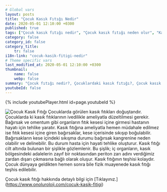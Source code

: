 ```yaml
---
# Global vars
layout: posts
title: "Çocuk Kasık Fıtığı Nedir"
date: 2020-05-01 12:10:00 +0300
published: true
tags: ["Çocuk kasık fıtığı nedir", "Çocuk kasık fıtığı neden olur", "Kasık fıtığı teşhisi", "Kasık fıtığı Nedeni", "Kasık fıtığı Ameliyatı",  "çocuk kasık fıtığı", "kasık fıtığı", "çocuk kasık fıtığı belirtisi", "çocuk kasık fıtığı teşhisi", "kasık fıtığı hangi çocukta", "çocuk kasık fıtığı ameliyatı",  "çocuk kasık fıtığı tedavi", "kasık fıtığı belirti" , "çocuk kasık fıtığı çözüm" , "kasık fıtığı tedavi" ]
category: false
category_id: false
category_title:
    tr: false
i18n-link: "cocuk-kasik-fitigi-nedir"
# Theme specific vars
last_modified_at: 2020-05-01 12:10:00 +0300
thumbnail:
    name: false
    webp: false
summary: "Çocuk fıtığı nedir?, Çocuklardaki kasık fıtığı?, Çocuk kasık fıtıkları neden oluşur?, Kasık fıtığı teşhisi?, Kasık fıtığı Nedenleri? , Kasık fıtığı Ameliyatı?, Çocuk Kasık fıtıklarına ne zaman müdahele etmek gereklidir?"
youtubeId: false
---
```

{% include youtubePlayer.html id=page.youtubeId %}




![Çocuk Kasık Fıtığı](/assets/img/kasikfitigi.jpeg)
Çocuklarda görülen kasık fıtıkları doğuştandır. Çocuklarda ki kasık fıtıklarının ivedilikle ameliyatla düzeltilmesi gerekir. Bağırsak ve omentum gibi organların fıtık kesesi içine girmesi hastanın hayatı için tehlike yaratır. Kasık fıtığına ameliyatla hemen müdahale edilmez ise fıtık kesesi içine giren bağırsaklar, kese içerisinde sıkışıp boğulabilir. Bağırsakların kese içindeki sıkışma durumu bağırsak kangrenine neden olabilir ve delinebilir. Bu durum hasta için hayati tehlike oluşturur. Kasık fıtığı cilt altında bulunan bir şişlikle gözlemlenir. Bu şişlik; iç organların, kasık bölgesindeki adalelerin zayıf bir noktasından periton zarı adını verdiğimiz zardan dışarı çıkmasına bağlı olarak oluşur. Kasık fıtığının teşhisi kolaydır. Çocuk dünyaya geldikten hemen sonra bile fizik muayenede kasık fıtığı teşhis edilebilir.



Çocuk kasık fıtığı hakkında detaylı bilgi için [Tıklayınız.] (https://www.onoluroloji.com/cocuk-kasik-fitigi)

